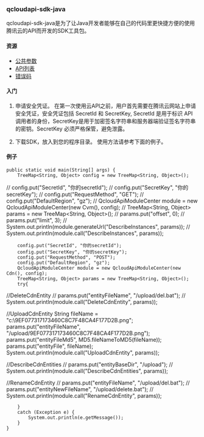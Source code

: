 ### qcloudapi-sdk-java

qcloudapi-sdk-java是为了让Java开发者能够在自己的代码里更快捷方便的使用腾讯云的API而开发的SDK工具包。

#### 资源

* [公共参数](http://wiki.qcloud.com/wiki/%E5%85%AC%E5%85%B1%E5%8F%82%E6%95%B0)
* [API列表](http://wiki.qcloud.com/wiki/API)
* [错误码](http://wiki.qcloud.com/wiki/%E9%94%99%E8%AF%AF%E7%A0%81)

#### 入门

1. 申请安全凭证。
在第一次使用云API之前，用户首先需要在腾讯云网站上申请安全凭证，安全凭证包括 SecretId 和 SecretKey, SecretId 是用于标识 API 调用者的身份，SecretKey是用于加密签名字符串和服务器端验证签名字符串的密钥。SecretKey 必须严格保管，避免泄露。

2. 下载SDK，放入到您的程序目录。
使用方法请参考下面的例子。

#### 例子

    public static void main(String[] args) {
        TreeMap<String, Object> config = new TreeMap<String, Object>();
//      config.put("SecretId", "你的secretId");
//      config.put("SecretKey", "你的secretKey");
//      config.put("RequestMethod", "GET");
//      config.put("DefaultRegion", "gz");
//      QcloudApiModuleCenter module = new QcloudApiModuleCenter(new Cvm(), config);
//      TreeMap<String, Object> params = new TreeMap<String, Object>();
//      params.put("offset", 0);
//      params.put("limit", 3);
//      System.out.println(module.generateUrl("DescribeInstances", params));
//      System.out.println(module.call("DescribeInstances", params));
        
        config.put("SecretId", "你的secretId");
        config.put("SecretKey", "你的secretKey");
        config.put("RequestMethod", "POST");
        config.put("DefaultRegion", "gz");
        QcloudApiModuleCenter module = new QcloudApiModuleCenter(new Cdn(), config);
        TreeMap<String, Object> params = new TreeMap<String, Object>();
        try{
//DeleteCdnEntity
//          params.put("entityFileName", "/upload/del.bat");
//          System.out.println(module.call("DeleteCdnEntity", params));

//UploadCdnEntity
            String fileName = "c:\\9EF077317173460C8C7F48CA4F177D2B.png";       
            params.put("entityFileName", "/upload/9EF077317173460C8C7F48CA4F177D2B.png");
            params.put("entityFileMd5", MD5.fileNameToMD5(fileName));
            params.put("entityFile", fileName);
            System.out.println(module.call("UploadCdnEntity", params));
        
//DescribeCdnEntities
//          params.put("entityBaseDir", "/upload");
//          System.out.println(module.call("DescribeCdnEntities", params));
        
//RenameCdnEntity
//          params.put("entityFileName", "/upload/del.bat");
//          params.put("entityNewFileName", "/upload/delete.bat");
//          System.out.println(module.call("RenameCdnEntity", params));
        
        }
        catch (Exception e) {
            System.out.println(e.getMessage());
        }
    }